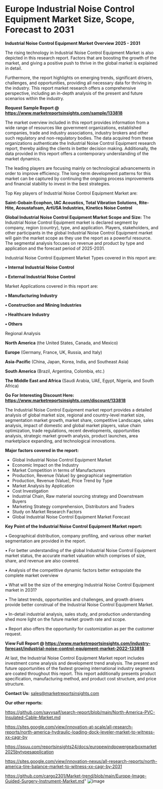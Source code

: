 # Europe Industrial Noise Control Equipment Market Size, Scope, Forecast to 2031

<Strong> Industrial Noise Control Equipment Market Overview 2025 - 2031</strong>

The rising technology in Industrial Noise Control Equipment Market is also depicted in this research report. Factors that are boosting the growth of the market, and giving a positive push to thrive in the global market is explained in detail.

Furthermore, the report highlights on emerging trends, significant drivers, challenges, and opportunities, providing all necessary data for thriving in the industry. This report market research offers a comprehensive perspective, including an in-depth analysis of the present and future scenarios within the industry.

<strong>Request Sample Report @ <a href=https://www.marketreportsinsights.com/sample/133818>https://www.marketreportsinsights.com/sample/133818</a></strong>

The market overview included in this report provides information from a wide range of resources like government organizations, established companies, trade and industry associations, industry brokers and other such regulatory and non-regulatory bodies. The data acquired from these organizations authenticate the Industrial Noise Control Equipment research report, thereby aiding the clients in better decision making. Additionally, the data provided in this report offers a contemporary understanding of the market dynamics.

The leading players are focusing mainly on technological advancements in order to improve efficiency. The long-term development patterns for this market can be captured by continuing the ongoing process improvements and financial stability to invest in the best strategies.

Top Key players of Industrial Noise Control Equipment Market are:

<strong>Saint-Gobain Ecophon, IAC Acoustics, Total Vibration Solutions, Rite-Hite, Acoustafoam, ArtUSA Industries, Kinetics Noise Control</strong>

<strong><b>Global Industrial Noise Control Equipment Market Scope and Size:</b></strong>
The Industrial Noise Control Equipment market is declared segment by company, region (country), type, and application. Players, stakeholders, and other participants in the global Industrial Noise Control Equipment market will gain the market scope as they use the report as a powerful resource. The segmental analysis focuses on revenue and product by type and application and the forecast period of 2025-2031.

Industrial Noise Control Equipment Market Types covered in this report are:

<strong>• Internal Industrial Noise Control

• External Industrial Noise Control</strong>

Market Applications covered in this report are:

<strong>• Manufacturing Industry

• Construction and Mining Industries

• Healthcare Industry

• Others</strong> 

Regional Analysis

<strong>North America</strong> (the United States, Canada, and Mexico)

<strong>Europe</strong> (Germany, France, UK, Russia, and Italy)

<strong>Asia-Pacific</strong> (China, Japan, Korea, India, and Southeast Asia)

<strong>South America</strong> (Brazil, Argentina, Colombia, etc.)

<strong>The Middle East and Africa</strong> (Saudi Arabia, UAE, Egypt, Nigeria, and South Africa)

<strong>Go For Interesting Discount Here: <a href=https://www.marketreportsinsights.com/discount/133818>https://www.marketreportsinsights.com/discount/133818</a></strong>

The Industrial Noise Control Equipment market report provides a detailed analysis of global market size, regional and country-level market size, segmentation market growth, market share, competitive Landscape, sales analysis, impact of domestic and global market players, value chain optimization, trade regulations, recent developments, opportunities analysis, strategic market growth analysis, product launches, area marketplace expanding, and technological innovations.

<strong><b>Major factors covered in the report:</b></strong>
<ul>
  <li>Global Industrial Noise Control Equipment Market </li>
  <li>Economic Impact on the Industry</li>
  <li>Market Competition in terms of Manufacturers</li>
  <li>Production, Revenue (Value) by geographical segmentation</li>
  <li>Production, Revenue (Value), Price Trend by Type</li>
  <li>Market Analysis by Application</li>
  <li>Cost Investigation</li>
  <li>Industrial Chain, Raw material sourcing strategy and Downstream Buyers</li>
  <li>Marketing Strategy comprehension, Distributors and Traders</li>
  <li>Study on Market Research Factors</li>
  <li>Global Industrial Noise Control Equipment Market Forecast</li>
</ul>

<strong><b>Key Point of the Industrial Noise Control Equipment Market report:</b></strong>

• Geographical distribution, company profiling, and various other market segmentation are provided in the report.

• For better understanding of the global Industrial Noise Control Equipment market status, the accurate market valuation which comprises of size, share, and revenue are also covered.

• Analysis of the competitive dynamic factors better extrapolate the complete market overview

• What will be the size of the emerging Industrial Noise Control Equipment market in 2031?

• The latest trends, opportunities and challenges, and growth drivers provide better construal of the Industrial Noise Control Equipment Market.

• In-detail industrial analysis, sales study, and production understanding shed more light on the future market growth rate and scope.

• Report also offers the opportunity for customization as per the customer request.

<strong><b>View Full Report @ <a href=https://www.marketreportsinsights.com/industry-forecast/industrial-noise-control-equipment-market-2022-133818>https://www.marketreportsinsights.com/industry-forecast/industrial-noise-control-equipment-market-2022-133818</a></b></strong>


At last, the Industrial Noise Control Equipment Market report includes investment come analysis and development trend analysis. The present and future opportunities of the fastest growing international industry segments are coated throughout this report. This report additionally presents product specification, manufacturing method, and product cost structure, and price structure.

<strong>Contact Us:</strong>
sales@marketreportsinsights.com

<strong>Our other reports:</strong>

<a href=https://github.com/sayysaif/search-report/blob/main/North-America-PVC-Insulated-Cable-Market.md>https://github.com/sayysaif/search-report/blob/main/North-America-PVC-Insulated-Cable-Market.md</a>

<a href=https://sites.google.com/view/innovation-at-scale/all-research-reports/north-america-hydraulic-loading-dock-leveler-market-to-witness-xx-cagr-by>https://sites.google.com/view/innovation-at-scale/all-research-reports/north-america-hydraulic-loading-dock-leveler-market-to-witness-xx-cagr-by</a>

<a href=https://issuu.com/reportsinsights24/docs/europewindpowergearboxmarket2025bytypesapplication>https://issuu.com/reportsinsights24/docs/europewindpowergearboxmarket2025bytypesapplication</a>

<a href=https://sites.google.com/view/innovation-nexus/all-research-reports/north-america-tire-balance-market-to-witness-xx-cagr-by-2031>https://sites.google.com/view/innovation-nexus/all-research-reports/north-america-tire-balance-market-to-witness-xx-cagr-by-2031</a>

<a href=https://github.com/cargo2301/Market-trend/blob/main/Europe-Image-Guided-Surgery-Instrument-Market.md>https://github.com/cargo2301/Market-trend/blob/main/Europe-Image-Guided-Surgery-Instrument-Market.md</a>"
![image](https://github.com/user-attachments/assets/7c97b7b8-9686-475a-ba59-4fb9dc6471fa)
